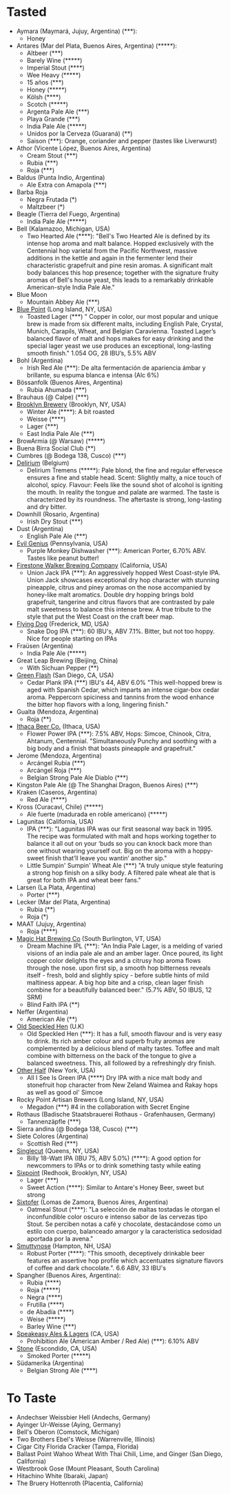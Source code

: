 # Tasted

- Aymara (Maymará, Jujuy, Argentina) (***):
    - Honey
- Antares (Mar del Plata, Buenos Aires, Argentina)  (*****):
    - Altbeer (***)
    - Barely Wine (*****)
    - Imperial Stout (****)
    - Wee Heavy (*****)
    - 15 años (***)
    - Honey (*****)
    - Kölsh (****)
    - Scotch (*****)
    - Argenta Pale Ale (***)
    - Playa Grande (***)
    - India Pale Ale (*****)
    - Unidos por la Cerveza (Guaraná) (**)
    - Saison (***): Orange, coriander and pepper (tastes like Liverwurst)
- Athor (Vicente López, Buenos Aires, Argentina)
    - Cream Stout (***)
    - Rubia (***)
    - Roja (***)
- Baldus (Punta Indio, Argentina)
    - Ale Extra con Amapola (***)
- Barba Roja
    - Negra Frutada (*)
    - Maltzbeer (*)
- Beagle (Tierra del Fuego, Argentina)
    - India Pale Ale (*****)
- Bell (Kalamazoo, Michigan, USA)
    - Two Hearted Ale (****): "Bell's Two Hearted Ale is defined by its intense hop aroma and malt balance. Hopped exclusively with the Centennial hop varietal from the Pacific Northwest, massive additions in the kettle and again in the fermenter lend their characteristic grapefruit and pine resin aromas. A significant malt body balances this hop presence; together with the signature fruity aromas of Bell's house yeast, this leads to a remarkably drinkable American-style India Pale Ale."
- Blue Moon
    - Mountain Abbey Ale (***)
- [Blue Point](http://bluepointbrewing.com/) (Long Island, NY, USA)
    - Toasted Lager (***) " Copper in color, our most popular and unique brew is made from six different malts, including English Pale, Crystal, Munich, Carapils, Wheat, and Belgian Caravienna. Toasted Lager’s balanced flavor of malt and hops makes for easy drinking and the special lager yeast we use produces an exceptional, long-lasting smooth finish." 1.054 OG, 28 IBU’s, 5.5% ABV
- Bohl (Argentina)
    - Irish Red Ale (***): De alta fermentación de apariencia ámbar y brillante, su espuma blanca e intensa (Alc 6%)
- Bössanfolk (Buenos Aires, Argentina)
    - Rubia Ahumada (***)
- Brauhaus (@ Calpe) (***)
- [Brooklyn Brewery](http://brooklynbrewery.com) (Brooklyn, NY, USA)
    - Winter Ale (****): A bit roasted
    - Weisse (****)
    - Lager (***)
    - East India Pale Ale (***)
- BrowArmia (@ Warsaw) (*****)
- Buena Birra Social Club (**)
- Cumbres (@ Bodega 138, Cusco) (***)
- [Delirium](http://www.delirium.be) (Belgium)
    - Delirium Tremens (*****): Pale blond, the fine and regular effervesce ensures a fine and stable head. Scent: Slightly malty, a nice touch of alcohol, spicy. Flavour: Feels like the sound shot of alcohol is igniting the mouth. In reality the tongue and palate are warmed. The taste is characterized by its roundness. The aftertaste is strong, long-lasting and dry bitter.
- Downhill (Rosario, Argentina)
    - Irish Dry Stout (***)
- Dust (Argentina)
    - English Pale Ale (***)
- [Evil Genius](http://www.evilgeniusbeer.com/) (Pennsylvania, USA)
    - Purple Monkey Dishwasher (***): American Porter,  6.70% ABV. Tastes like peanut butter!
- [Firestone Walker Brewing Company](http://www.firestonebeer.com) (California, USA)
    - Union Jack IPA (***): An aggressively hopped West Coast-style IPA.  Union Jack showcases exceptional dry hop character with stunning pineapple, citrus and piney aromas on the nose accompanied by honey-like malt aromatics.  Double dry hopping brings bold grapefruit, tangerine and citrus flavors that are contrasted by pale malt sweetness to balance this intense brew.  A true tribute to the style that put the West Coast on the craft beer map.
- [Flying Dog](http://flyingdogbrewery.com) (Frederick, MD, USA)
    - Snake Dog IPA (***): 60 IBU's, ABV 7.1%. Bitter, but not too hoppy. Nice for people starting on IPAs
- Fraüsen (Argentina)
    - India Pale Ale (*****)
- Great Leap Brewing (Beijing, China)
    - With Sichuan Pepper (**)
- [Green Flash](http://www.greenflashbrew.com/) (San Diego, CA, USA)
    - Cedar Plank IPA (***) IBU's 44, ABV 6.0% "This well-hopped brew is aged with Spanish Cedar, which imparts an intense cigar-box cedar aroma. Peppercorn spiciness and tannins from the wood enhance the bitter hop flavors with a long, lingering finish."
- Gualta (Mendoza, Argentina)
    - Roja (**)
- [Ithaca Beer Co.](http://ithacabeer.com) (Ithaca, USA)
    - Flower Power IPA (***): 7.5% ABV, Hops: Simcoe, Chinook, Citra, Ahtanum, Centennial. "Simultaneously Punchy and soothing with a big body and a finish that boasts pineapple and grapefruit."
- Jerome (Mendoza, Argentina)
    - Arcángel Rubia (***)
    - Arcángel Roja (***)
    - Belgian Strong Pale Ale Diablo (***)
- Kingston Pale Ale (@ The Shanghai Dragon, Buenos Aires) (***)
- Kraken (Caseros, Argentina)
    - Red Ale (****)
- Kross (Curacaví, Chile) (*****)
    - Ale fuerte (madurada en roble americano) (*****)
- Lagunitas (California, USA)
    - IPA (***): "Lagunitas IPA was our first seasonal way back in 1995. The recipe was formulated with malt and hops working together to balance it all out on your ‘buds so you can knock back more than one without wearing yourself out. Big on the aroma with a hoppy-sweet finish that’ll leave you wantin’ another sip."
    - Little Sumpin' Sumpin' Wheat Ale (***) "A truly unique style featuring a strong hop finish on a silky body. A filtered pale wheat ale that is great for both IPA and wheat beer fans."
- Larsen (La Plata, Argentina)
    - Porter (***)
- Lecker (Mar del Plata, Argentina)
    - Rubia (**)
    - Roja (*)
- MAAT (Jujuy, Argentina)
    - Roja (****)
- [Magic Hat Brewing Co](http://www.magichat.net/) (South Burlington, VT, USA)
    - Dream Machine IPL (***): "An India Pale Lager, is a melding of varied visions of an india pale ale and an amber lager. Once poured, its light copper color delights the eyes and a citrusy hop aroma flows through the nose. upon first sip, a smooth hop bitterness reveals itself - fresh, bold and slightly spicy - before subtle hints of mild maltiness appear. A big hop bite and a crisp, clean lager finish combine for a beautifully balanced beer." (5.7% ABV, 50 IBUS, 12 SRM)
    - Blind Faith IPA (**)
- Neffer (Argentina)
    - American Ale (**)
- [Old Speckled Hen](http://www.oldspeckledhen.co.uk/) (U.K)
    - Old Speckled Hen (***): It has a full, smooth flavour and is very easy to drink. Its rich amber colour and superb fruity aromas are complemented by a delicious blend of malty tastes. Toffee and malt combine with bitterness on the back of the tongue to give a balanced sweetness. This, all followed by a refreshingly dry finish.
- [Other Half](http://otherhalfbrewing.com/) (New York, USA)
    - All I See Is Green IPA (****) Dry IPA with a nice malt body and stonefruit hop character from New Zeland Waimea and Rakay hops as well as good ol' Simcoe
- Rocky Point Artisan Brewers (Long Island, NY, USA)
  - Megadon (***) #4 in the collaboration with Secret Engine
- Rothaus (Badische Staatsbrauerei Rothaus - Grafenhausen, Germany)
    - Tannenzäpfle (***)
- Sierra andina (@ Bodega 138, Cusco) (***)
- Siete Colores (Argentina)
    - Scottish Red (***)
- [Singlecut](http://www.singlecutbeer.com/) (Queens, NY, USA)
    - Billy 18-Watt IPA (IBU 75, ABV 5.0%) (****): A good option for newcommers to IPAs or to drink something tasty while eating
- [Sixpoint](http://sixpoint.com/) (Redhook, Brooklyn, NY, USA)
    - Lager (***)
    - Sweet  Action (****): Similar to Antare's Honey Beer, sweet but strong
- [Sixtofer](http://www.sixtofer.com.ar) (Lomas de Zamora, Buenos Aires, Argentina)
    - Oatmeal Stout (****): "La selección de maltas tostadas le otorgan el inconfundible color oscuro e intenso sabor de las cervezas tipo Stout. Se perciben notas a café y chocolate, destacándose como un estilo con cuerpo, balanceado amargor y la característica sedosidad aportada por la avena."
- [Smuttynose](https://smuttynose.com) (Hampton, NH, USA)
    - Robust Porter (****): "This smooth, deceptively drinkable beer features an assertive hop profile which accentuates signature flavors of coffee and dark chocolate.". 6.6 ABV, 33 IBU's
- Spangher (Buenos Aires, Argentina):
    - Rubia (****)
    - Roja (*****)
    - Negra (****)
    - Frutilla (****)
    - de Abadía (****)
    - Weise (*****)
    - Barley Wine (***)
- [Speakeasy Ales & Lagers](http://www.goodbeer.com/) (CA, USA)
    - Prohibition Ale (American Amber / Red Ale) (***): 6.10% ABV
- [Stone](http://www.stonebrewing.com) (Escondido, CA, USA)
    - Smoked Porter (*****)
- Südamerika (Argentina)
    - Belgian Strong Ale (****)

# To Taste

- Andechser Weissbier Hell (Andechs, Germany)
- Ayinger Ur-Weisse (Aying, Germany)
- Bell's Oberon (Comstock, Michigan)
- Two Brothers Ebel's Weisse (Warrenville, Illinois)
- Cigar City Florida Cracker (Tampa, Florida)
- Ballast Point Wahoo Wheat With Thai Chili, Lime, and Ginger (San Diego, California)
- Westbrook Gose (Mount Pleasant, South Carolina)
- Hitachino White (Ibaraki, Japan)
- The Bruery Hottenroth (Placentia, California)
